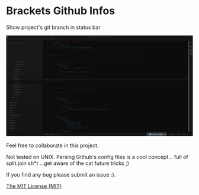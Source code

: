 Brackets Github Infos
==

Show project's git branch in status bar

![Picture](https://github.com/malas34/brackets-githubnfo/blob/master/screenshot.png)

Feel free to collaborate in this project.

Not tested on UNIX.
Parsing Github's config files is a cool concept... full of split.join sh*t
...get aware of the cat future tricks ;)

If you find any bug please submit an issue :).

[The MIT License (MIT)](http://opensource.org/licenses/MIT)
